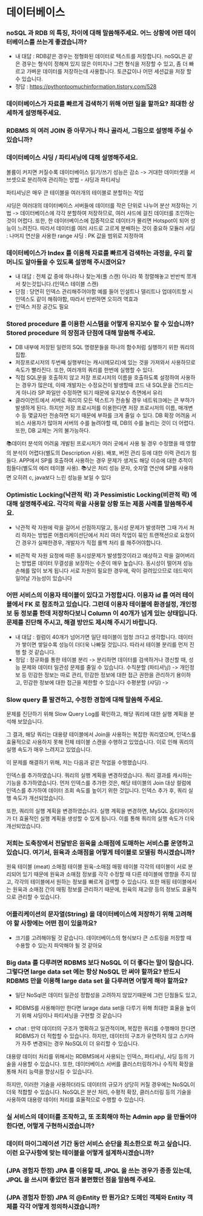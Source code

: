 # 데이터베이스
### noSQL 과 RDB 의 특징, 차이에 대해 말씀해주세요. 어느 상황에 어떤 데이터베이스를 쓰는게 좋겠습니까?
* 내 대답 : RDB같은 경우는 정형화된 데이터로 텍스트를 저장합니다. noSQL은 같은 경우는 형식이 정해져 있지 않은 이미지나 그런 형식을 저장할 수 있고, 좀 더 빠르고 가벼운 데이터를 저장하는데 사용합니다. 토큰값이나 어떤 세션값을 저장 할 수 있습니다.
* 정답 : 
https://pythontoomuchinformation.tistory.com/528
### 데이터베이스가 자료를 빠르게 검색하기 위해 어떤 일을 할까요? 최대한 상세하게 설명해주세요.

### RDBMS 의 여러 JOIN 중 아무거나 하나 골라서, 그림으로 설명해 주실 수 있습니까?

### 데이터베이스 샤딩 / 파티셔닝에 대해 설명해주세요.
볼륨이 커지면 커질수록 데이터베이스 읽기/쓰기 성능은 감소
-> 거대한 데이터셋을 서브셋으로 분리하여 관리하는 방법 - 샤딩과 파티셔닝

파티셔닝은 매우 큰 테이블을 여러개의 테이블로 분할하는 작업

샤딩은 여러대의 데이터베이스 서버들에 데이터를 작은 단위로 나누어 분산 저장하는 기법
-> 데이터베이스에 각각 분할하여 저장하므로, 여러 샤드에 걸친 데이터를 조인하는 것이 어렵다. 또한, 한 데이터베이스에 집중적으로 데이터가 몰리면 Hotspot이 되어 성능이 느려진다. 따라서 데이터를 여러 샤드로 고르게 분배하는 것이 중요하
모듈러 샤딩 : 나머지 연산을 사용한
range 샤딩 : PK 값을 범위로 지정하여

### 데이터베이스가 Index 를 이용해 자료를 빠르게 검색하는 과정을, 우리 할머니도 알아들을 수 있도록 설명해 주시겠어요?
* 내 대답 : 전체 값 중에 하나하나 찾는게(풀 스캔) 아니라 쭉 정렬해놓고 반반씩 쪼개서 찾는것입니다.(인덱스 테이블 스캔)
* 단점 : 당연히 인덱스 관리해주어야함 예를 들어 인설트나 델리트나 업데이트할 시 인덱스도 같이 해줘야함, 따라서 빈번하면 오히려 역효과
* 인덱스 저장 공간도 필요

### Stored procedure 를 이용한 시스템을 어떻게 유지보수 할 수 있습니까? Stored procedure 의 장점과 단점에 대해 말씀해 주세요.
* DB 내부에 저장된 일련의 SQL 명령문들을 하나의 함수처럼 실행하기 위한 쿼리의 집합.
* 저장프로시저의 두번째 실행부터는 캐시(메모리)에 있는 것을 가져와서 사용하므로 속도가 빨라진다. 또한, 여러개의 쿼리를 한번에 실행할 수 있다.
* 직접 SQL문을 호출하지 않고 저장 프로시저의 이름을 호출하도록 설정하여 사용하는 경우가 많은데, 이때 개발자는 수정요건이 발생할때 코드 내 SQL문을 건드리는게 아니라 SP 파일만 수정하면 되기 때문에 유지보수 측면에서 유리
* 클라이언트에서 서버로 쿼리의 모든 텍스트가 전송될 경우 네트워크에는 큰 부하가 발생하게 된다. 하지만 저장 프로시저를 이용한다면 저장 프로시저의 이름, 매개변수 등 몇글자만 전송하면 되기 때문에 부하를 크게 줄일 수 있다.
DB 확장 어려움
서비스 사용자가 많아져 서버의 수를 늘려야할 때, DB의 수를 늘리는 것이 더 어렵다. 또한, DB 교체는 거의 불가능하다.

📚데이터 분석의 어려움
개발된 프로시저가 여러 곳에서 사용 될 경우 수정했을 때 영향의 분석이 어렵다(별도의 Description 사용).
배포, 버전 관리 등에 대한 이력 관리가 힘들다.
APP에서 SP를 호출하여 사용하는 경우 문제가 생겨도 해당 이슈에 대한 추적이 힘들다(별도의 에러 테이블 사용).
📚낮은 처리 성능
문자, 숫자열 연산에 SP를 사용하면 오히려 c, java보다 느린 성능을 보일 수 있다

### Optimistic Locking(낙관적 락) 과 Pessimistic Locking(비관적 락) 에 대해 설명해주세요. 각각의 락을 사용할 상황 또는 제품 사례를 말씀해주세요.
* 낙관적 락
자원에 락을 걸어서 선점하지말고, 동시성 문제가 발생하면 그때 가서 처리 하자는 방법론
어플리케이션단에서 처리
여러 작업이 묶인 트랜잭션으로 요청이 간 경우가 실패한경우, 개발자가 직접 롤백 처리 를 해주어야합니다.

* 비관적 락
자원 요청에 따른 동시성문제가 발생할것이라고 예상하고 락을 걸어버리는 방법론
데이터 무결성을 보장하는 수준이 매우 높습니다.
동시성이 떨어져 성능 손해를 많이 보게 됩니다
서로 자원이 필요한 경우에, 락이 걸려있으므로 데드락이 일어날 가능성이 있습니다

### 어떤 서비스의 이용자 테이블이 있다고 가정합시다. 이용자 id 를 여러 테이블에서 FK 로 참조하고 있습니다. 그런데 이용자 테이블에 환경설정, 개인정보 등 정보를 한데 저장하다보니 Column 이 40개가 넘게 있는 상태입니다. 문제를 진단해 주시고, 해결 방안도 제시해 주시기 바랍니다.
* 내 대답 : 컬럼이 40개가 넘어가면 일단 테이블이 엄청 크다고 생각합니다. 데이터가 쌓이면 쌓일수록 성능이 더더욱 나빠질 것입니다. 따라서 테이블 분리를 먼저 진행 할 것 같습니다.
* 정답 : 
정규화를 통한 테이블 분리 -> 분리하면 데이터를 검색하거나 갱신할 때, 성능 문제와 데이터 일관성 문제를 줄일 수 있습니다.
수직분할 (파티셔닝) -> 개인정보 등 민감한 정보는 따로 관리, 민감한 정보에 대한 접근 권한을 관리하기 용이하고, 민감한 정보에 대한 접근을 제한할 수 있습니다
수평분할 (샤딩) -> 

### Slow query 를 발견하고, 수정한 경험에 대해 말씀해 주세요.
 문제를 진단하기 위해 Slow Query Log를 확인하고, 해당 쿼리에 대한 실행 계획을 분석해 보았습니다.

그 결과, 해당 쿼리는 대용량 테이블에서 Join을 사용하는 복잡한 쿼리였으며, 인덱스를 효율적으로 사용하지 못해 전체 테이블 스캔을 수행하고 있었습니다. 이로 인해 쿼리의 실행 속도가 매우 느려지고 있었습니다.

이 문제를 해결하기 위해, 저는 다음과 같은 작업을 수행했습니다.

인덱스를 추가하였습니다.
쿼리의 실행 계획을 변경하였습니다.
쿼리 결과를 캐시하는 기능을 추가하였습니다.
먼저 인덱스를 추가한 것은, 해당 테이블의 Join 대상 컬럼에 인덱스를 추가하여 데이터 조회 속도를 높이기 위한 것입니다. 인덱스 추가 후, 쿼리 실행 속도가 개선되었습니다.

또한, 쿼리의 실행 계획을 변경하였습니다. 실행 계획을 변경하면, MySQL 옵티마이저가 더 효율적인 실행 계획을 생성할 수 있게 됩니다. 이를 통해 쿼리의 실행 속도가 더욱 개선되었습니다.


### 저희는 도축장에서 전달받은 원육을 소매점에 도매하는 서비스를 운영하고 있습니다. 여기서, 원육과 소매점을 어떻게 테이블로 모델링 하시겠습니까?
원육 테이블 (meat)
소매점 테이블 
원육-소매점 매핑 테이블
각각의 테이블이 서로 분리되어 있기 때문에 원육과 소매점 정보를 각각 수정할 때 다른 테이블에 영향을 주지 않고, 각각의 테이블에서 원하는 정보를 빠르게 검색할 수 있습니다. 또한 매핑 테이블에서는 원육과 소매점 간의 매핑 정보를 관리하기 때문에, 원육의 재고량 등의 정보도 효율적으로 관리할 수 있습니다.

### 어플리케이션의 문자열(String) 을 데이터베이스에 저장하기 위해 고려해야 할 사항에는 어떤 점이 있을까요?
* 크기를 고려해야될 것 같습니다. 데이터베이스의 형식보다 큰 스트링을 저장할 때 수용할 수 있는지 파악해야 될 것 같아요

### Big data 를 다루려면 RDBMS 보다 NoSQL 이 더 좋다는 말이 많습니다. 그렇다면 large data set 에는 항상 NoSQL 만 써야 할까요? 반드시 RDBMS 만을 이용해 large data set 을 다루려면 어떻게 해야 할까요?
* 일단 NoSql은 데이터 일관성 정합성을 고려하지 않았기때문에 그런 단점들도 있고,
* RDBMS를 사용해야만 한다면 larage data set을 다루기 위해 최대한 효율을 높이기 위해 샤딩이나 파티셔닝을 구현할 것 같습니다

* chat : 만약 데이터의 구조가 명확하고 일관적이며, 복잡한 쿼리를 수행해야 한다면 RDBMS가 더 적합할 수 있습니다. 하지만, 데이터의 구조가 유연하지 않고 스키마가 자주 변경되는 경우 NoSQL이 더 유리할 수 있습니다.

대용량 데이터 처리를 위해서는 RDBMS에서 사용되는 인덱스, 파티셔닝, 샤딩 등의 기술을 사용할 수 있습니다. 또한, 데이터베이스 서버를 클러스터링하거나 수직적 확장을 통해 처리 능력을 향상시킬 수 있습니다.

하지만, 이러한 기술을 사용하더라도 데이터의 규모가 상당히 커질 경우에는 NoSQL이 더욱 적합할 수 있습니다. NoSQL은 분산 처리, 수평적 확장, 클러스터링 등의 기술을 사용하여 대용량 데이터 처리를 효율적으로 수행할 수 있습니다.

### 실 서비스의 데이터를 조작하고, 또 조회해야 하는 Admin app 을 만들어야 한다면, 어떻게 구현하시겠습니까?

### 데이터 마이그레이션 기간 동안 서비스 순단을 최소한으로 하고 싶습니다. 이런 요구사항에 맞는 테이블을 어떻게 설계하시겠습니까?

### (JPA 경험자 한정) JPA 를 이용할 때, JPQL 을 쓰는 경우가 종종 있는데, JPQL 을 쓰시며 좋았던 점과 불편했던 점을 말씀해 주세요.

### (JPA 경험자 한정) JPA 의 @Entity 란 뭔가요? 도메인 객체와 Entity 객체를 각각 어떻게 정의하시겠습니까?
